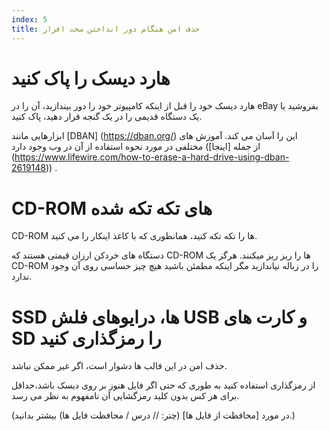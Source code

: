 ```yaml
---
index: 5
title: حذف امن هنگام دور انداختن سخت افزار
---
```

# هارد دیسک را پاک کنید

هارد دیسک خود را قبل از اینکه کامپیوتر خود را دور بیندازید، آن را در  eBay بفروشید یا یک دستگاه قدیمی را در یک گنجه قرار دهید، پاک کنید.

ابزارهایی مانند [DBAN] (https://dban.org/) این را آسان می کند. آموزش های مختلفی در مورد نحوه استفاده از آن در وب وجود دارد (از جمله [اینجا] (https://www.lifewire.com/how-to-erase-a-hard-drive-using-dban-2619148)) .

# CD-ROM های تکه تکه شده

CD-ROM ها را تکه تکه کنید، همانطوری که با کاغذ اینکار را می کنید.

دستگاه های خردکن ارزان قیمتی هستند که CD-ROM ها را ریز ریز میکنند. هرگز یک CD-ROM را در زباله نیاندازید مگر اینکه مطمئن باشید هیچ چیز حساسی روی آن وجود ندارد.

# SSD ها، درایوهای فلش USB و کارت های SD را رمزگذاری کنید

حذف امن در این قالب ها دشوار است، اگر غیر ممکن نباشد.

از رمزگذاری استفاده کنید به طوری که حتی اگر فایل هنوز بر روی دیسک باشد،حداقل برای هر کس بدون کلید رمزگشایی آن نامفهوم به نظر می رسد.

(در مورد [محافظت از فایل ها] (چتر: // درس / محافظت فایل ها) بیشتر بدانید.)